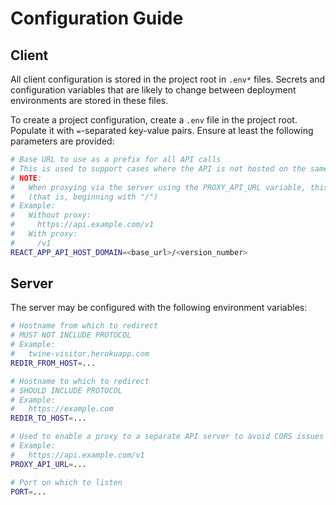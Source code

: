 # Configuration Guide

## Client
All client configuration is stored in the project root in `.env*` files. Secrets and configuration variables that are likely to change between deployment environments are stored in these files.

To create a project configuration, create a `.env` file in the project root. Populate it with `=`-separated key-value pairs. Ensure at least the following parameters are provided:

```sh
# Base URL to use as a prefix for all API calls
# This is used to support cases where the API is not hosted on the same domain as the application itself.
# NOTE:
#   When proxying via the server using the PROXY_API_URL variable, this value MUST be a relative URL
#   (that is, beginning with "/")
# Example:
#   Without proxy:
#     https://api.example.com/v1
#   With proxy:
#     /v1
REACT_APP_API_HOST_DOMAIN=<base_url>/<version_number>
```

## Server
The server may be configured with the following environment variables:
```sh
# Hostname from which to redirect
# MUST NOT INCLUDE PROTOCOL
# Example:
#   twine-visitor.herokuapp.com
REDIR_FROM_HOST=...

# Hostname to which to redirect
# SHOULD INCLUDE PROTOCOL
# Example:
#   https://example.com
REDIR_TO_HOST=...

# Used to enable a proxy to a separate API server to avoid CORS issues
# Example:
#   https://api.example.com/v1
PROXY_API_URL=...

# Port on which to listen
PORT=...
```
